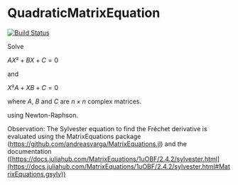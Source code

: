 # QuadraticMatrixEquation

[![Build Status](https://github.com/eduardobarplenz@gmail.com/QuadraticMatrixEquation/actions/workflows/CI.yml/badge.svg?branch=main)](https://github.com/eduardobarplenz@gmail.com/QuadraticMatrixEquation/actions/workflows/CI.yml?query=branch%3Amain)

Solve 

$AX² + BX + C = 0$

and

$X²A + XB + C = 0$

where $A$, $B$ and $C$ are $n \times n$ complex matrices.

using Newton-Raphson.

Observation: The Sylvester equation to find the Fréchet derivative is evaluated using the MatrixEquations package (https://github.com/andreasvarga/MatrixEquations.jl) and the documentation ([https://docs.juliahub.com/MatrixEquations/1uOBF/2.4.2/sylvester.html](https://docs.juliahub.com/MatrixEquations/1uOBF/2.4.2/sylvester.html#MatrixEquations.gsylv))

